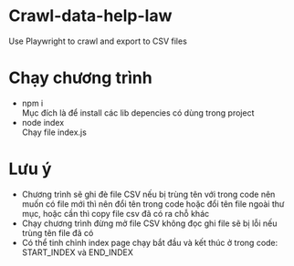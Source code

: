 # Crawl-data-help-law
Use Playwright to crawl and export to CSV files
# Chạy chương trình
- npm i  
Mục đích là để install các lib depencies có dùng trong project
- node index  
Chạy file index.js
# Lưu ý
- Chương trình sẽ ghi đè file CSV nếu bị trùng tên với trong code nên muốn có file mới thì nên đổi tên trong code hoặc đổi tên file ngoài thư mục, hoặc cần thì copy file csv đã có ra chỗ khác
- Chạy chương trình đừng mở file CSV không đọc ghi file sẽ bị lỗi nếu trùng tên file đã có
- Có thể tinh chỉnh index page chạy bắt đầu và kết thúc ở trong code: START_INDEX và END_INDEX
